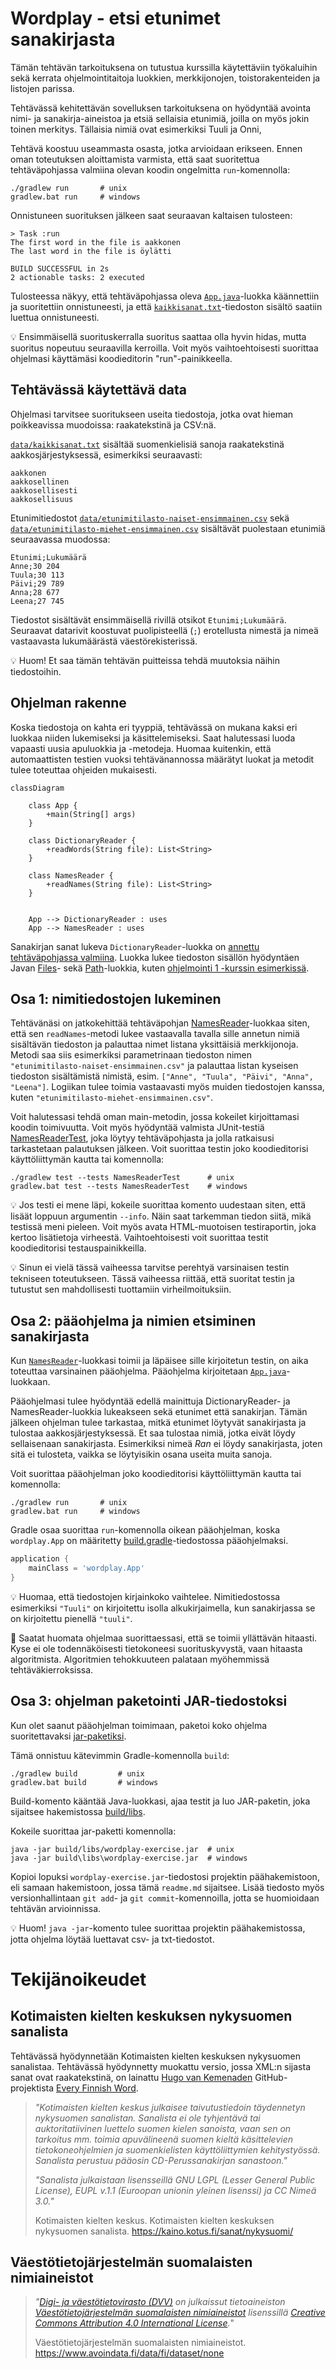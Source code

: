 # Wordplay - etsi etunimet sanakirjasta

Tämän tehtävän tarkoituksena on tutustua kurssilla käytettäviin työkaluihin sekä kerrata ohjelmointitaitoja luokkien, merkkijonojen, toistorakenteiden ja listojen parissa.

Tehtävässä kehitettävän sovelluksen tarkoituksena on hyödyntää avointa nimi- ja sanakirja-aineistoa ja etsiä sellaisia etunimiä, joilla on myös jokin toinen merkitys. Tällaisia nimiä ovat esimerkiksi Tuuli ja Onni, 

Tehtävä koostuu useammasta osasta, jotka arvioidaan erikseen. Ennen oman toteutuksen aloittamista varmista, että saat suoritettua tehtäväpohjassa valmiina olevan koodin ongelmitta `run`-komennolla:

```
./gradlew run       # unix
gradlew.bat run     # windows
```

Onnistuneen suorituksen jälkeen saat seuraavan kaltaisen tulosteen:

```
> Task :run
The first word in the file is aakkonen
The last word in the file is öylätti

BUILD SUCCESSFUL in 2s
2 actionable tasks: 2 executed
```

Tulosteessa näkyy, että tehtäväpohjassa oleva [`App.java`](./src/main/java/wordplay/App.java)-luokka käännettiin ja suoritettiin onnistuneesti, ja että [`kaikkisanat.txt`](./data/kaikkisanat.txt)-tiedoston sisältö saatiin luettua onnistuneesti.

💡 Ensimmäisellä suorituskerralla suoritus saattaa olla hyvin hidas, mutta suoritus nopeutuu seuraavilla kerroilla. Voit myös vaihtoehtoisesti suorittaa ohjelmasi käyttämäsi koodieditorin "run"-painikkeella.


## Tehtävässä käytettävä data

Ohjelmasi tarvitsee suoritukseen useita tiedostoja, jotka ovat hieman poikkeavissa muodoissa: raakatekstinä ja CSV:nä.

[`data/kaikkisanat.txt`](./data/kaikkisanat.txt) sisältää suomenkielisiä sanoja raakatekstinä aakkosjärjestyksessä, esimerkiksi seuraavasti:

```
aakkonen
aakkosellinen
aakkosellisesti
aakkosellisuus
```

Etunimitiedostot [`data/etunimitilasto-naiset-ensimmainen.csv`](./data/etunimitilasto-naiset-ensimmainen.csv) sekä [`data/etunimitilasto-miehet-ensimmainen.csv`](./data/etunimitilasto-miehet-ensimmainen.csv) sisältävät puolestaan etunimiä seuraavassa muodossa:

```
Etunimi;Lukumäärä
Anne;30 204
Tuula;30 113
Päivi;29 789
Anna;28 677
Leena;27 745
```

Tiedostot sisältävät ensimmäisellä rivillä otsikot `Etunimi;Lukumäärä`. Seuraavat datarivit koostuvat puolipisteellä (`;`) erotellusta nimestä ja nimeä vastaavasta lukumäärästä väestörekisterissä.

💡 Huom! Et saa tämän tehtävän puitteissa tehdä muutoksia näihin tiedostoihin.


## Ohjelman rakenne

Koska tiedostoja on kahta eri tyyppiä, tehtävässä on mukana kaksi eri luokkaa niiden lukemiseksi ja käsittelemiseksi. Saat halutessasi luoda vapaasti uusia apuluokkia ja -metodeja. Huomaa kuitenkin, että automaattisten testien vuoksi tehtävänannossa määrätyt luokat ja metodit tulee toteuttaa ohjeiden mukaisesti.

```mermaid
classDiagram

    class App {
        +main(String[] args)
    }

    class DictionaryReader {
        +readWords(String file): List<String>
    }

    class NamesReader {
        +readNames(String file): List<String>
    }


    App --> DictionaryReader : uses
    App --> NamesReader : uses
```

Sanakirjan sanat lukeva `DictionaryReader`-luokka on [annettu tehtäväpohjassa valmiina](./src/main/java/wordplay/DictionaryReader.java). Luokka lukee tiedoston sisällön hyödyntäen Javan [Files](https://docs.oracle.com/javase/9/docs/api/java/nio/file/Files.html)- sekä [Path](https://docs.oracle.com/javase/9/docs/api/java/nio/file/Path.html)-luokkia, kuten [ohjelmointi 1 -kurssin esimerkissä](https://ohjelmointi1.github.io/docs/13_tiedostot/#tiedoston-lukeminen).


## Osa 1: nimitiedostojen lukeminen

Tehtävänäsi on jatkokehittää tehtäväpohjan [NamesReader](./src/main/java/wordplay/NamesReader.java)-luokkaa siten, että sen `readNames`-metodi lukee vastaavalla tavalla sille annetun nimiä sisältävän tiedoston ja palauttaa nimet listana yksittäisiä merkkijonoja. Metodi saa siis esimerkiksi parametrinaan tiedoston nimen `"etunimitilasto-naiset-ensimmainen.csv"` ja palauttaa listan kyseisen tiedoston sisältämistä nimistä, esim. `["Anne", "Tuula", "Päivi", "Anna", "Leena"]`. Logiikan tulee toimia vastaavasti myös muiden tiedostojen kanssa, kuten `"etunimitilasto-miehet-ensimmainen.csv"`.

Voit halutessasi tehdä oman main-metodin, jossa kokeilet kirjoittamasi koodin toimivuutta. Voit myös hyödyntää valmista JUnit-testiä [NamesReaderTest](./src/test/java/wordplay/NamesReaderTest.java), joka löytyy tehtäväpohjasta ja jolla ratkaisusi tarkastetaan palautuksen jälkeen. Voit suorittaa testin joko koodieditorisi käyttöliittymän kautta tai komennolla:

```
./gradlew test --tests NamesReaderTest      # unix
gradlew.bat test --tests NamesReaderTest    # windows
```

💡 Jos testi ei mene läpi, kokeile suorittaa komento uudestaan siten, että lisäät loppuun argumentin `--info`. Näin saat tarkemman tiedon siitä, mikä testissä meni pieleen. Voit myös avata HTML-muotoisen testiraportin, joka kertoo lisätietoja virheestä. Vaihtoehtoisesti voit suorittaa testit koodieditorisi testauspainikkeilla.

💡 Sinun ei vielä tässä vaiheessa tarvitse perehtyä varsinaisen testin tekniseen toteutukseen. Tässä vaiheessa riittää, että suoritat testin ja tutustut sen mahdollisesti tuottamiin virheilmoituksiin.


## Osa 2: pääohjelma ja nimien etsiminen sanakirjasta

Kun [`NamesReader`](./src/main/java/wordplay/NamesReader.java)-luokkasi toimii ja läpäisee sille kirjoitetun testin, on aika toteuttaa varsinainen pääohjelma. Pääohjelma kirjoitetaan [`App.java`](./src/main/java/wordplay/App.java)-luokkaan.

Pääohjelmasi tulee hyödyntää edellä mainittuja DictionaryReader- ja NamesReader-luokkia lukeakseen sekä etunimet että sanakirjan. Tämän jälkeen ohjelman tulee tarkastaa, mitkä etunimet löytyvät sanakirjasta ja tulostaa aakkosjärjestyksessä. Et saa tulostaa nimiä, jotka eivät löydy sellaisenaan sanakirjasta. Esimerkiksi nimeä *Ran* ei löydy sanakirjasta, joten sitä ei tulosteta, vaikka se löytyisikin osana useita muita sanoja.

Voit suorittaa pääohjelman joko koodieditorisi käyttöliittymän kautta tai komennolla:

```
./gradlew run       # unix
gradlew.bat run     # windows
```

Gradle osaa suorittaa `run`-komennolla oikean pääohjelman, koska `wordplay.App` on määritetty [build.gradle](./build.gradle)-tiedostossa pääohjelmaksi.

```groovy
application {
    mainClass = 'wordplay.App'
}
```

💡 Huomaa, että tiedostojen kirjainkoko vaihtelee. Nimitiedostossa esimerkiksi `"Tuuli"` on kirjoitettu isolla alkukirjaimella, kun sanakirjassa se on kirjoitettu pienellä `"tuuli"`.

🐌 Saatat huomata ohjelmaa suorittaessasi, että se toimii yllättävän hitaasti. Kyse ei ole todennäköisesti tietokoneesi suorituskyvystä, vaan hitaasta algoritmista. Algoritmien tehokkuuteen palataan myöhemmissä tehtäväkierroksissa.


## Osa 3: ohjelman paketointi JAR-tiedostoksi

Kun olet saanut pääohjelman toimimaan, paketoi koko ohjelma suoritettavaksi [jar-paketiksi](https://en.wikipedia.org/wiki/JAR_(file_format)).

Tämä onnistuu kätevimmin Gradle-komennolla `build`:

```
./gradlew build         # unix
gradlew.bat build       # windows
```

Build-komento kääntää Java-luokkasi, ajaa testit ja luo JAR-paketin, joka sijaitsee hakemistossa [build/libs](./build/libs/).

Kokeile suorittaa jar-paketti komennolla:

```
java -jar build/libs/wordplay-exercise.jar  # unix
java -jar build\libs\wordplay-exercise.jar  # windows
```

Kopioi lopuksi `wordplay-exercise.jar`-tiedostosi projektin päähakemistoon, eli samaan hakemistoon, jossa tämä `readme.md` sijaitsee. Lisää tiedosto myös versionhallintaan `git add`- ja `git commit`-komennoilla, jotta se huomioidaan tehtävän arvioinnissa.

💡 Huom! `java -jar`-komento tulee suorittaa projektin päähakemistossa, jotta ohjelma löytää luettavat csv- ja txt-tiedostot.


# Tekijänoikeudet

## Kotimaisten kielten keskuksen nykysuomen sanalista

Tehtävässä hyödynnetään Kotimaisten kielten keskuksen nykysuomen sanalistaa. Tehtävässä hyödynnetty muokattu versio, jossa XML:n sijasta sanat ovat raakatekstinä, on lainattu [Hugo van Kemenaden](https://github.com/hugovk) GitHub-projektista [Every Finnish Word](https://github.com/hugovk/everyfinnishword).


> *"Kotimaisten kielten keskus julkaisee taivutustiedoin täydennetyn nykysuomen sanalistan. Sanalista ei ole tyhjentävä tai auktoritatiivinen luettelo suomen kielen sanoista, vaan sen on tarkoitus mm. toimia apuvälineenä suomen kieltä käsittelevien tietokoneohjelmien ja suomenkielisten käyttöliittymien kehitystyössä. Sanalista perustuu pääosin CD-Perussanakirjan sanastoon."*
>
> *"Sanalista julkaistaan lisensseillä GNU LGPL (Lesser General Public License), EUPL v.1.1 (Euroopan unionin yleinen lisenssi) ja CC Nimeä 3.0."*
>
>  Kotimaisten kielten keskus. Kotimaisten kielten keskuksen nykysuomen sanalista. https://kaino.kotus.fi/sanat/nykysuomi/


## Väestötietojärjestelmän suomalaisten nimiaineistot

> *"[Digi- ja väestötietovirasto (DVV)](https://www.avoindata.fi/data/fi/organization/digi_ja_vaestotietovirasto) on julkaissut tietoaineiston [Väestötietojärjestelmän suomalaisten nimiaineistot](https://www.avoindata.fi/data/fi/dataset/none) lisenssillä [Creative Commons Attribution 4.0 International License](https://creativecommons.org/licenses/by/4.0/).*"
>
> Väestötietojärjestelmän suomalaisten nimiaineistot. https://www.avoindata.fi/data/fi/dataset/none
